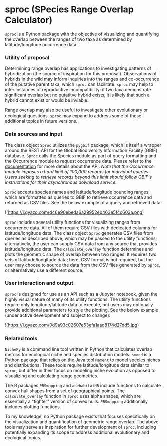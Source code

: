 # sproc (SPecies Range Overlap Calculator)

``sproc`` is a Python package with the objective of visualizing and quantifying the overlap between the ranges of two taxa as determined by latitude/longitude occurrence data.


### Utility of proposal

Determining range overlap has applications to investigating patterns of hybridization (the source of inspiration for this proposal).  Observations of hybrids in the wild may inform inquiries into the ranges and co-occurrence of the putative parent taxa, which ``sproc`` can facilitate.  ``sproc`` may help to infer instances of reproductive incompatibility: if two taxa demonstrate significant overlap but no putatitve hybrid exists, it is likely that such a hybrid cannot exist or would be inviable.

Range overlap may also be useful to investigate other evolutionary or ecological questions.  ``sproc`` may expand to address some of these additional topics in future versions.


### Data sources and input

The class object ``Sproc`` utilizes the ``pygbif`` package, which is itself a wrapper around the REST API for the Global Biodiversity Information Facility (GBIF) database.  ``Sproc`` calls the Species module as part of query formatting and the Occurrence module to request occurrence data.  Please refer to the [documentation](https://www.gbif.org/developer/summary) for more details about the API.  *Note that the Occurrence module imposes a hard limit of 100,000 records for individual queries.  Users seeking to retrieve records beyond this limit should follow GBIF's instructions for their asynchronous download service.*

``Sproc`` accepts species names and latitude/longitude bounding ranges, which are formatted as queries to GBIF to retrieve occurrence data and returned as CSV files.  See the below example of a query and retrieved data:


!(https://i.gyazo.com/d46e90ebeda6a29952eb463e5f4c603a.png)


``sproc`` includes several utility functions for visualizing ranges from occurrence data.  All of them require CSV files with dedicated columns for latitude/longitude data.  The class object ``Sproc`` generates CSV files from queries as described above, which may be passed to the utility functions; alternatively, the user can supply CSV data from any source that provides latitude/longitude data.  The ``calculate_overlay`` function determines and plots the geometric shape of overlap between two ranges.  It requires two sets of latitude/longitude data; here, CSV format is not required, but the user may choose to source the data from the CSV files generated by ``Sproc``, or alternatively use a different source.


### User interaction and output

``sproc`` is designed for use as an API such as a Jupyter notebook, given the highly visual nature of many of its utility functions.  The utility functions require only longitude/latitude data to execute, but users may optionally provide additional parameters to style the plotting.  See the below example (under active development and subject to change):


!(https://i.gyazo.com/0d9a93c02607e53efa1aad8174d27dd5.jpg)


### Related tools

``NichePy`` is a command line tool written in Python that calculates overlap metrics for ecological niche and species distribution models.  ``smood`` is a Python package that relies on the Java tool ``Maxent`` to model species niches and distributions.  These tools require latitude/longitude data similar to ``sproc``, but differ in their focus on modeling niche evolution as opposed to visualizing and calculating range geometries.

The R packages ``PBSmapping`` and ``adehabitatHR`` include functions to calculate convex hull shapes from a set of geographical points.  The ``calculate_overlay`` function in ``sproc`` uses alpha shapes, which are essentially a "tighter" version of convex hulls.  ``PBSmapping`` additionally includes plotting functions.

To my knowledge, no Python package exists that focuses specifically on the visualization and quantification of geometric range overlap.  The above tools may serve as inspiration for further development of ``sproc``, including potentially expanding its scope to address additional evolutionary and ecological topics.